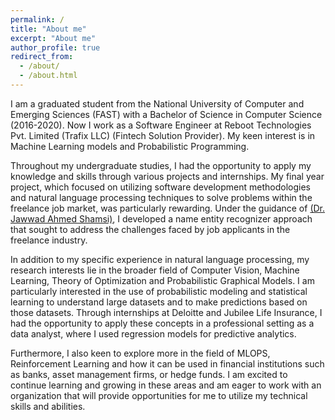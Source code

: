 ```yaml
---
permalink: /
title: "About me"
excerpt: "About me"
author_profile: true
redirect_from: 
  - /about/
  - /about.html
---
```


I am a graduated student from the National University of Computer and Emerging Sciences (FAST) with a Bachelor of Science in Computer Science (2016-2020). Now I work as a Software Engineer at Reboot Technologies Pvt. Limited (Trafix LLC) (Fintech Solution Provider). My keen interest is in Machine Learning models and Probabilistic Programming. 

Throughout my undergraduate studies, I had the opportunity to apply my knowledge and skills through various projects and internships. My final year project, which focused on utilizing software development methodologies and natural language processing techniques to solve problems within the freelance job market, was particularly rewarding. Under the guidance of  <a href="https://scholar.google.com/citations?hl=en&user=RgWKBwUAAAAJ">(Dr. Jawwad Ahmed Shamsi)</a>, I developed a name entity recognizer approach that sought to address the challenges faced by job applicants in the freelance industry.


In addition to my specific experience in natural language processing, my research interests lie in the broader field of Computer Vision, Machine Learning, Theory of Optimization and Probabilistic Graphical Models. I am particularly interested in the use of probabilistic modeling and statistical learning to understand large datasets and to make predictions based on those datasets. Through internships at Deloitte and Jubilee Life Insurance, I had the opportunity to apply these concepts in a professional setting as a data analyst, where I used regression models for predictive analytics.

Furthermore, I also keen to explore more in the field of MLOPS, Reinforcement Learning and how it can be used in financial institutions such as banks, asset management firms, or hedge funds. I am excited to continue learning and growing in these areas and am eager to work with an organization that will provide opportunities for me to utilize my technical skills and abilities.
